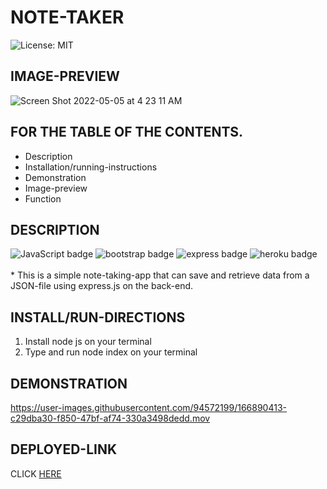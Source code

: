 # NOTE-TAKER
![License: MIT](https://img.shields.io/badge/License-MIT-yellow.svg)

## IMAGE-PREVIEW
![Screen Shot 2022-05-05 at 4 23 11 AM](https://user-images.githubusercontent.com/94572199/166886990-970f9a58-7f7e-4dc9-99fa-c66095f093ca.png)

## FOR THE TABLE OF THE CONTENTS.
* Description
* Installation/running-instructions
* Demonstration
* Image-preview
* Function

## DESCRIPTION
<div>
  <img src="https://img.shields.io/badge/JavaScript-323330?style=for-the-badge&logo=javascript&logoColor=F7DF1E" alt="JavaScript badge"/>
  <img src="https://img.shields.io/badge/Bootstrap-563D7C?style=for-the-badge&logo=bootstrap&logoColor=white" alt="bootstrap badge"/>
  <img src="https://img.shields.io/badge/Express.js-000000?style=for-the-badge&logo=express&logoColor=white" alt="express badge"/>
  <img src="https://img.shields.io/badge/Heroku-430098?style=for-the-badge&logo=heroku&logoColor=white" alt="heroku badge"/>
  <br/>
  <br/>
* This is a simple note-taking-app that can save and retrieve data from a JSON-file using express.js on the back-end.

## INSTALL/RUN-DIRECTIONS
1. Install node js on your terminal
2. Type and run node index on your terminal

## DEMONSTRATION
https://user-images.githubusercontent.com/94572199/166890413-c29dba30-f850-47bf-af74-330a3498dedd.mov

## DEPLOYED-LINK
CLICK [HERE](https://glacial-wildwood-22711.herokuapp.com/)
  
  
